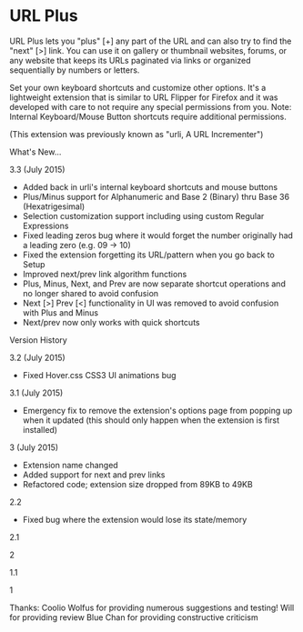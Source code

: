 # URL Plus

URL Plus lets you "plus" [+] any part of the URL and can also try to find the "next" [>] link. You can use it on gallery or thumbnail websites, forums, or any website that keeps its URLs paginated via links or organized sequentially by numbers or letters.

Set your own keyboard shortcuts and customize other options. It's a lightweight extension that is similar to URL Flipper for Firefox and it was developed with care to not require any special permissions from you.
Note: Internal Keyboard/Mouse Button shortcuts require additional permissions.

(This extension was previously known as "urli, A URL Incrementer")



What's New...

3.3 (July 2015)
- Added back in urli's internal keyboard shortcuts and mouse buttons
- Plus/Minus support for Alphanumeric and Base 2 (Binary) thru Base 36 (Hexatrigesimal)
- Selection customization support including using custom Regular Expressions
- Fixed leading zeros bug where it would forget the number originally had a leading zero (e.g. 09 -> 10)
- Fixed the extension forgetting its URL/pattern when you go back to Setup
- Improved next/prev link algorithm functions
- Plus, Minus, Next, and Prev are now separate shortcut operations and no longer shared to avoid confusion
- Next [>] Prev [<] functionality in UI was removed to avoid confusion with Plus and Minus
- Next/prev now only works with quick shortcuts

Version History

3.2 (July 2015)
- Fixed Hover.css CSS3 UI animations bug

3.1 (July 2015)
- Emergency fix to remove the extension's options page from popping up when it updated (this should only happen when the extension is first installed)

3 (July 2015)
- Extension name changed
- Added support for next and prev links
- Refactored code; extension size dropped from 89KB to 49KB

2.2
- Fixed bug where the extension would lose its state/memory

2.1

2

1.1

1


Thanks:
Coolio Wolfus for providing numerous suggestions and testing!
Will for providing review
Blue Chan for providing constructive criticism
